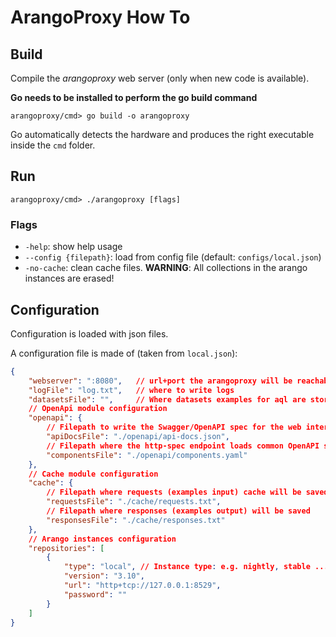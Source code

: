 # ArangoProxy How To

## Build

Compile the _arangoproxy_ web server (only when new code is available).

**Go needs to be installed to perform the go build command**

```
arangoproxy/cmd> go build -o arangoproxy
```

Go automatically detects the hardware and produces the right executable inside
the `cmd` folder.

## Run

```
arangoproxy/cmd> ./arangoproxy [flags]
```

### Flags

- `-help`: show help usage
- `--config {filepath}`: load from config file (default: `configs/local.json`)
- `-no-cache`: clean cache files.
  **WARNING**: All collections in the arango instances are erased!

## Configuration

Configuration is loaded with json files.

A configuration file is made of (taken from `local.json`):

```json
{
    "webserver": ":8080",   // url+port the arangoproxy will be reachable
    "logFile": "log.txt",   // where to write logs
    "datasetsFile": "",     // Where datasets examples for aql are stored
    // OpenApi module configuration
    "openapi": {            
        // Filepath to write the Swagger/OpenAPI spec for the web interface team
        "apiDocsFile": "./openapi/api-docs.json", 
        // Filepath where the http-spec endpoint loads common OpenAPI schemas
        "componentsFile": "./openapi/components.yaml" 
    },
    // Cache module configuration
    "cache": {    
        // Filepath where requests (examples input) cache will be saved          
        "requestsFile": "./cache/requests.txt", 
        // Filepath where responses (examples output) will be saved      
        "responsesFile": "./cache/responses.txt" 
    },
    // Arango instances configuration
    "repositories": [
        {
            "type": "local", // Instance type: e.g. nightly, stable ...
            "version": "3.10",
            "url": "http+tcp://127.0.0.1:8529",
            "password": ""
        }
    ]
}
```
